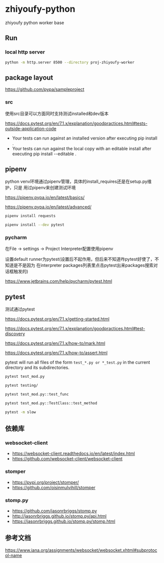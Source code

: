 # zhiyoufy-python

zhiyoufy python worker base

## Run

### local http server

```bash
python -m http.server 8500 --directory proj-zhiyoufy-worker
```

## package layout

<https://github.com/pypa/sampleproject>

### src

使用src目录可以方面同时支持测试installed和dev版本

<https://docs.pytest.org/en/7.1.x/explanation/goodpractices.html#tests-outside-application-code>

- Your tests can run against an installed version after executing pip install .
- Your tests can run against the local copy with an editable install after executing pip install --editable .

## pipenv

python venv环境通过pipenv管理，具体的install_requires还是在setup.py维护，只是
用过pipenv来创建测试环境

<https://pipenv.pypa.io/en/latest/basics/>

<https://pipenv.pypa.io/en/latest/advanced/>

```bash
pipenv install requests

pipenv install --dev pytest
```

### pycharm

在File -> settings -> Project Interpreter配置使用pipenv

设置default runner为pytest(设置后不起作用，但后来不知道咋pytest好使了，不知道是不是因为
在interpreter packages列表里点击pytest出来packages搜索对话框触发的)

<https://www.jetbrains.com/help/pycharm/pytest.html>

## pytest

测试通过pytest

<https://docs.pytest.org/en/7.1.x/getting-started.html>

<https://docs.pytest.org/en/7.1.x/explanation/goodpractices.html#test-discovery>

<https://docs.pytest.org/en/7.1.x/how-to/mark.html>

<https://docs.pytest.org/en/7.1.x/how-to/assert.html>

pytest will run all files of the form `test_*.py or *_test.py` in the current directory and its subdirectories.

```bash
pytest test_mod.py

pytest testing/

pytest test_mod.py::test_func

pytest test_mod.py::TestClass::test_method

pytest -m slow
```

## 依赖库

### websocket-client

- <https://websocket-client.readthedocs.io/en/latest/index.html>
- <https://github.com/websocket-client/websocket-client>

### stomper

- <https://pypi.org/project/stomper/>
- <https://github.com/oisinmulvihill/stomper>

### stomp.py

- <https://github.com/jasonrbriggs/stomp.py>
- <http://jasonrbriggs.github.io/stomp.py/api.html>
- <https://jasonrbriggs.github.io/stomp.py/stomp.html>

## 参考文档

<https://www.iana.org/assignments/websocket/websocket.xhtml#subprotocol-name>

